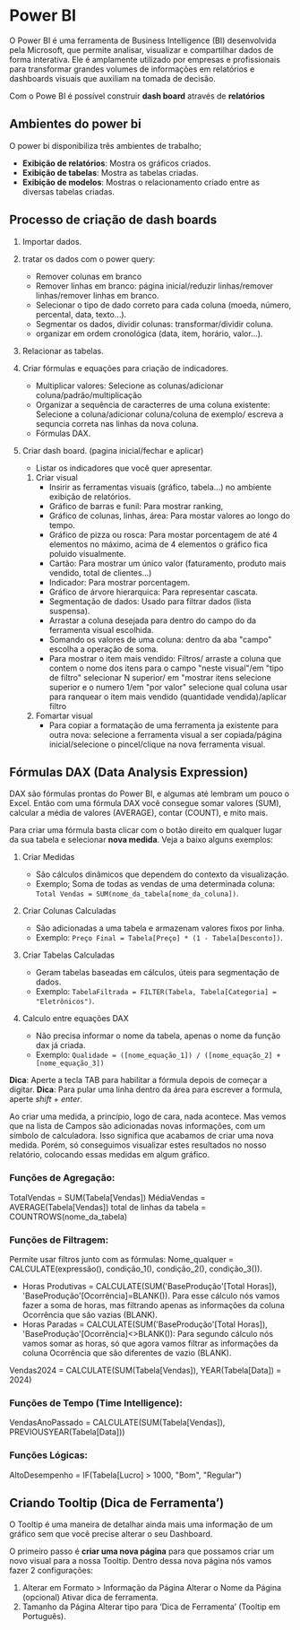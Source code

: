 # Power BI
O Power BI é uma ferramenta de Business Intelligence (BI) desenvolvida pela Microsoft, que permite analisar, visualizar e compartilhar dados de forma interativa. Ele é amplamente utilizado por empresas e profissionais para transformar grandes volumes de informações em relatórios e dashboards visuais que auxiliam na tomada de decisão.

Com o Powe BI é possível construir **dash board** através de **relatórios**

## Ambientes do power bi
O power bi disponibiliza três ambientes de trabalho; 
* **Exibição de relatórios**: Mostra os gráficos criados.
* **Exibição de tabelas**: Mostra as tabelas criadas.
* **Exibição de modelos**: Mostras o relacionamento criado entre as diversas tabelas criadas.

## Processo de criação de dash boards
1. Importar dados.
2. tratar os dados com o power query:
    * Remover colunas em branco
    * Remover linhas em branco: página inicial/reduzir linhas/remover linhas/remover linhas em branco.
    * Selecionar o tipo de dado correto para cada coluna (moeda, número, percental, data, texto...).
    * Segmentar os dados, dividir colunas: transformar/dividir coluna.
    * organizar em ordem cronológica (data, item, horário, valor...).
2. Relacionar as tabelas.
3. Criar fórmulas e equações para criação de indicadores.
    * Multiplicar valores: Selecione as colunas/adicionar coluna/padrão/multiplicação
    * Organizar a sequência de caracterres de uma coluna existente: Selecione a coluna/adicionar coluna/coluna de exemplo/ escreva a sequncia correta nas linhas da nova coluna.
    * Fórmulas DAX. 

4. Criar dash board. (pagina inicial/fechar e aplicar)
    * Listar os indicadores que você quer apresentar.
    1. Criar visual
        * Insirir as ferramentas visuais (gráfico, tabela...) no ambiente exibição de relatórios.
        * Gráfico de barras e funil: Para mostrar ranking,
        * Gráfico de colunas, linhas, área: Para mostar valores ao longo do tempo.
        * Gráfico de pizza ou rosca: Para mostar porcentagem de até 4 elementos no máximo, acima de 4 elementos o gráfico fica poluido visualmente.
        * Cartão: Para mostrar um único valor (faturamento, produto mais vendido, total de clientes...)
        * Indicador: Para mostrar porcentagem.
        * Gráfico de árvore hierarquica: Para representar cascata.
        * Segmentação de dados: Usado para filtrar dados (lista suspensa).
        * Arrastar a coluna desejada para dentro do campo do da ferramenta visual escolhida.
        * Somando os valores de uma coluna: dentro da aba "campo" escolha a operação de soma.
        * Para mostrar o item mais vendido: Filtros/ arraste a coluna que contem o nome dos itens para o campo "neste visual"/em "tipo de filtro" selecionar N superior/ em "mostrar itens selecione superior e o numero 1/em "por valor" selecione qual coluna usar para ranquear o item mais vendido (quantidade vendida)/aplicar filtro
    2. Fomartar visual
        * Para copiar a formatação de uma ferramenta ja existente para outra nova: selecione a ferramenta visual a ser copiada/página inicial/selecione o pincel/clique na nova ferramenta visual.

## Fórmulas DAX (Data Analysis Expression)
DAX são fórmulas prontas do Power BI, e algumas até lembram um pouco o Excel. Então com uma fórmula DAX você consegue somar valores (SUM), calcular a média de valores
(AVERAGE), contar (COUNT), e mito mais.

Para criar uma fórmula basta clicar com o botão direito em qualquer lugar da sua tabela e selecionar **nova medida**. Veja a baixo alguns exemplos:
1. Criar Medidas
    * São cálculos dinâmicos que dependem do contexto da visualização.
    * Exemplo; Soma de todas as vendas de uma determinada coluna: `Total Vendas = SUM(nome_da_tabela[nome_da_coluna])`.

2. Criar Colunas Calculadas
    * São adicionadas a uma tabela e armazenam valores fixos por linha.
    * Exemplo: `Preço Final = Tabela[Preço] * (1 - Tabela[Desconto])`.

3. Criar Tabelas Calculadas
    * Geram tabelas baseadas em cálculos, úteis para segmentação de dados.
    * Exemplo: `TabelaFiltrada = FILTER(Tabela, Tabela[Categoria] = "Eletrônicos")`.

4. Calculo entre equações DAX
    * Não precisa informar o nome da tabela, apenas o nome da função dax já criada.
    * Exemplo: `Qualidade = ([nome_equação_1]) / ([nome_equação_2] + [nome_equação_3])`


**Dica**: Aperte a tecla TAB para habilitar a fórmula depois de começar a digitar.
**Dica**: Para pular uma linha dentro da área para escrever a formula, aperte *shift* + *enter*.

Ao criar uma medida, a princípio, logo de cara, nada acontece. Mas vemos que
na lista de Campos são adicionadas novas informações, com um símbolo de
calculadora. Isso significa que acabamos de criar uma nova medida. Porém, só conseguimos
visualizar estes resultados no nosso relatório, colocando essas medidas em
algum gráfico.

### Funções de Agregação:
TotalVendas = SUM(Tabela[Vendas])
MédiaVendas = AVERAGE(Tabela[Vendas])
total de linhas da tabela = COUNTROWS(nome_da_tabela)

### Funções de Filtragem:
Permite usar filtros junto com as fórmulas: Nome_qualquer = CALCULATE(expressão(), condição_1(), condição_2(), condição_3()).
* Horas Produtivas = CALCULATE(SUM('BaseProdução'[Total Horas]), 'BaseProdução'[Ocorrência]=BLANK()). Para esse cálculo nós vamos fazer a soma de horas, mas filtrando
apenas as informações da coluna Ocorrência que são vazias (BLANK).
* Horas Paradas = CALCULATE(SUM('BaseProdução'[Total Horas]), 'BaseProdução'[Ocorrência]<>BLANK()): Para segundo cálculo nós vamos somar as horas, só que agora vamos filtrar
as informações da coluna Ocorrência que são diferentes de vazio (BLANK).

Vendas2024 = CALCULATE(SUM(Tabela[Vendas]), YEAR(Tabela[Data]) = 2024)

### Funções de Tempo (Time Intelligence):
VendasAnoPassado = CALCULATE(SUM(Tabela[Vendas]), PREVIOUSYEAR(Tabela[Data]))

### Funções Lógicas:
AltoDesempenho = IF(Tabela[Lucro] > 1000, "Bom", "Regular")

## Criando Tooltip (Dica de Ferramenta’)
O Tooltip é uma maneira de
detalhar ainda mais
uma informação de
um gráfico sem que
você precise alterar o seu Dashboard.

O primeiro passo é **criar uma nova página** para
que possamos criar um novo visual para a nossa
Tooltip. Dentro dessa nova página nós vamos fazer 2
configurações:
1. Alterar em Formato > Informação da Página
Alterar o Nome da Página (opcional)
Ativar dica de ferramenta.
2. Tamanho da Página
Alterar tipo para ‘Dica de Ferramenta’ (Tooltip em
Português).






